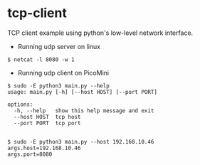 # tcp-client
TCP client example using python's low-level network interface.   

- Running udp server on linux
```
$ netcat -l 8080 -w 1
```

- Running udp client on PicoMini
```
$ sudo -E python3 main.py --help
usage: main.py [-h] [--host HOST] [--port PORT]

options:
  -h, --help   show this help message and exit
  --host HOST  tcp host
  --port PORT  tcp port


$ sudo -E python3 main.py --host 192.168.10.46
args.host=192.168.10.46
args.port=8080
```

